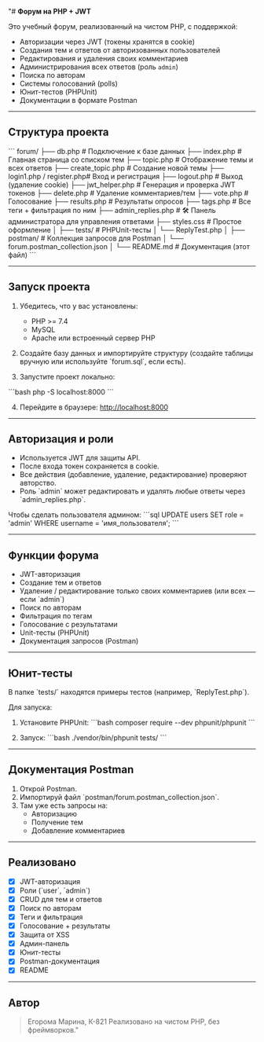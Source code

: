 "#  **Форум на PHP + JWT**

Это учебный форум, реализованный на чистом PHP, с поддержкой:

- Авторизации через JWT (токены хранятся в cookie)
- Создания тем и ответов от авторизованных пользователей
- Редактирования и удаления своих комментариев
- Администрирования всех ответов (роль `admin`)
- Поиска по авторам
- Системы голосований (polls)
- Юнит-тестов (PHPUnit)
- Документации в формате Postman

---

## Структура проекта

\`\`\`
forum/
├── db.php                   # Подключение к базе данных
├── index.php                # Главная страница со списком тем
├── topic.php                # Отображение темы и всех ответов
├── create_topic.php         # Создание новой темы
├── login1.php / register.php# Вход и регистрация
├── logout.php               # Выход (удаление cookie)
├── jwt_helper.php           # Генерация и проверка JWT токенов
├── delete.php               # Удаление комментариев/тем
├── vote.php                 # Голосование
├── results.php              # Результаты опросов
├── tags.php                 # Все теги + фильтрация по ним
├── admin_replies.php        # 🛠 Панель администратора для управления ответами
├── styles.css               # Простое оформление
│
├── tests/                   # PHPUnit-тесты
│   └── ReplyTest.php
│
├── postman/                 # Коллекция запросов для Postman
│   └── forum.postman_collection.json
│
└── README.md                # Документация (этот файл)
\`\`\`

---

##  Запуск проекта

1. Убедитесь, что у вас установлены:
   - PHP >= 7.4
   - MySQL
   - Apache или встроенный сервер PHP

2. Создайте базу данных и импортируйте структуру (создайте таблицы вручную или используйте \`forum.sql\`, если есть).

3. Запустите проект локально:

\`\`\`bash
php -S localhost:8000
\`\`\`

4. Перейдите в браузере: [http://localhost:8000](http://localhost:8000)

---

##  Авторизация и роли

- Используется JWT для защиты API.
- После входа токен сохраняется в cookie.
- Все действия (добавление, удаление, редактирование) проверяют авторство.
- Роль \`admin\` может редактировать и удалять любые ответы через \`admin_replies.php\`.

Чтобы сделать пользователя админом:
\`\`\`sql
UPDATE users SET role = 'admin' WHERE username = 'имя_пользователя';
\`\`\`

---

## Функции форума

-  JWT-авторизация
-  Создание тем и ответов
-  Удаление / редактирование только своих комментариев (или всех — если \`admin\`)
-  Поиск по авторам
- Фильтрация по тегам
- Голосование с результатами
-  Unit-тесты (PHPUnit)
-  Документация запросов (Postman)

---

##  Юнит-тесты

В папке \`tests/\` находятся примеры тестов (например, \`ReplyTest.php\`).

Для запуска:

1. Установите PHPUnit:
\`\`\`bash
composer require --dev phpunit/phpunit
\`\`\`

2. Запуск:
\`\`\`bash
./vendor/bin/phpunit tests/
\`\`\`

---

##  Документация Postman

1. Открой Postman.
2. Импортируй файл \`postman/forum.postman_collection.json\`.
3. Там уже есть запросы на:
   - Авторизацию
   - Получение тем
   - Добавление комментариев

---

##  Реализовано

- [x] JWT-авторизация
- [x] Роли (\`user\`, \`admin\`)
- [x] CRUD для тем и ответов
- [x] Поиск по авторам
- [x] Теги и фильтрация
- [x] Голосование + результаты
- [x] Защита от XSS
- [x] Админ-панель
- [x] Юнит-тесты
- [x] Postman-документация
- [x] README

---

##  Автор

> Егорома Марина, К-821
> Реализовано на чистом PHP, без фреймворков."
